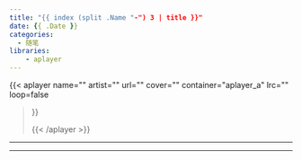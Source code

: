 ```yaml
---
title: "{{ index (split .Name "-") 3 | title }}"
date: {{ .Date }}
categories:
  - 随笔
libraries:
    - aplayer
---
```

> 
<!--more-->


<!-- music -->

{{< aplayer 
name=""
artist=""
url=""
cover=""
container="aplayer_a" 
lrc=""
loop=false 
>}}<div id="aplayer_a"></div>{{< /aplayer >}}


------------

<!-- content -->

---

<!-- pic -->